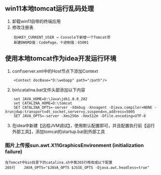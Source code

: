 ## win11本地tomcat运行乱码处理
1. 卸载win11自带的终端应用
2. 修改注册表
~~~
    在HKEY_CURRENT_USER → Console下新增一个Tomcat项
    新建DWORD值：CodePage，十进制值：65001
~~~
## 使用本地tomcat作为idea开发运行环境
1. conf\server.xml中的Host节点下添加Context
~~~
    <Context docBase="D:\webapp" path="/path"/>
~~~
2. bin\catalina.bat文件头部添加以下内容
~~~
    set JAVA_HOME=D:\Java\jdk1.8.0_202
    set CATALINA_HOME=D:\tomcat
    SET CATALINA_OPTS=-server -Xdebug -Xnoagent -Djava.compiler=NONE -Xrunjdwp:transport=dt_socket,server=y,suspend=n,address=5005
    SET JAVA_OPTS=-server -Xms256m -Xmx512m -Dfile.encoding=UTF-8
~~~
3. 在idea中新建【远程JVM调试】，使用默认配置即可，并且配置执行前【运行外部工具】，添加tomcat的startup.bat到外部工具


### 图片上传报sun.awt.X11GraphicsEnvironment (initialization failure)
~~~
在Tomcat中bin目录下的catalina.sh中第265行修改成以下配置
265行 	JAVA_OPTS="$JAVA_OPTS $JSSE_OPTS -Djava.awt.headless=true"
~~~
